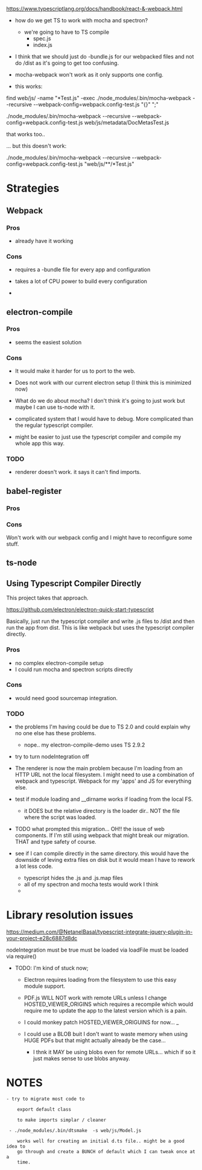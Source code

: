 https://www.typescriptlang.org/docs/handbook/react-&-webpack.html

- how do we get TS to work with mocha and spectron?

    - we're going to have to TS compile
        - spec.js
        - index.js

- I think that we should just do -bundle.js for our webpacked files and not do
  /dist as it's going to get too confusing.

- mocha-webpack won't work as it only supports one config.


- this works:

 find web/js/ -name "*Test.js" -exec ./node_modules/.bin/mocha-webpack --recursive --webpack-config=webpack.config-test.js "{}" ";"

 ./node_modules/.bin/mocha-webpack --recursive --webpack-config=webpack.config-test.js web/js/metadata/DocMetasTest.js

 that works too..

 ... but this doesn't work:


./node_modules/.bin/mocha-webpack --recursive --webpack-config=webpack.config-test.js "web/js/**/*Test.js"


# Strategies

## Webpack


### Pros

- already have it working

### Cons

- requires a -bundle file for every app and configuration

- takes a lot of CPU power to build every configuration

-

## electron-compile

### Pros

- seems the easiest solution

### Cons

- It would make it harder for us to port to the web.

- Does not work with our current electron setup (I think this is minimized now)

- What do we do about mocha?  I don't think it's going to just work but maybe
  I can use ts-node with it.

- complicated system that I would have to debug. More complicated than the
  regular typescript compiler.

- might be easier to just use the typescript compiler and compile my whole app
  this way.

### TODO

- renderer doesn't work.  it says it can't find imports.



## babel-register

### Pros

### Cons

Won't work with our webpack config and I might have to reconfigure some stuff.

## ts-node

## Using Typescript Compiler Directly

This project takes that approach.

https://github.com/electron/electron-quick-start-typescript

Basically, just run the typescript compiler and write .js files to /dist and
then run the app from dist.  This is like webpack but uses the typescript
compiler directly.

### Pros

- no complex electron-compile setup
- I could run mocha and spectron scripts directly

### Cons

- would need good sourcemap integration.

### TODO

- the problems I'm having could be due to TS 2.0  and could explain why no one
  else has these problems.

    - nope.. my electron-compile-demo uses TS 2.9.2

- try to turn nodeIntegration off

- The renderer is now the main problem because I'm loading from an HTTP URL not
  the local filesystem. I might need to use a combination of webpack and
  typescript.  Webpack for my 'apps' and JS for everything else.

- test if module loading and __dirname works if loading from the local FS.

    - it DOES but the relative directory is the loader dir.. NOT the file where
      the script was loaded.

- TODO what prompted this migration... OH!! the issue of web components. If I'm
  still using webpack that might break our migration.  THAT and type safety of
  course.

- see if I can compile directly in the same directory.  this would have the
  downside of leving extra files on disk but it would mean I have to rework a
  lot less code.
    - typescript hides the .js and .js.map files
    - all of my spectron and mocha tests would work I think
    -



# Library resolution issues

https://medium.com/@NetanelBasal/typescript-integrate-jquery-plugin-in-your-project-e28c6887d8dc

nodeIntegration must be true
must be loaded via loadFile
must be loaded via require()




- TODO: I'm kind of stuck now;

    - Electron requires loading from the filesystem to use this easy module
      support.

    - PDF.js WILL NOT work with remote URLs unless I change HOSTED_VIEWER_ORIGINS
      which requires a recompile which would require me to update the app to the
      latest version which is a pain.

    - I could monkey patch HOSTED_VIEWER_ORIGUINS for now... _

    - I could use a BLOB buit I don't want to waste memory when using HUGE PDFs
      but that might actually already be the case...

        - I thnk it MAY be using blobs even for remote URLs...  which if so
          it just makes sense to use blobs anyway.


# NOTES

    - try to migrate most code to

        export default class

        to make imports simplar / cleaner

     - ./node_modules/.bin/dtsmake  -s web/js/Model.js

        works well for creating an initial d.ts file.. might be a good idea to
        go through and create a BUNCH of default which I can tweak once at a
        time.
